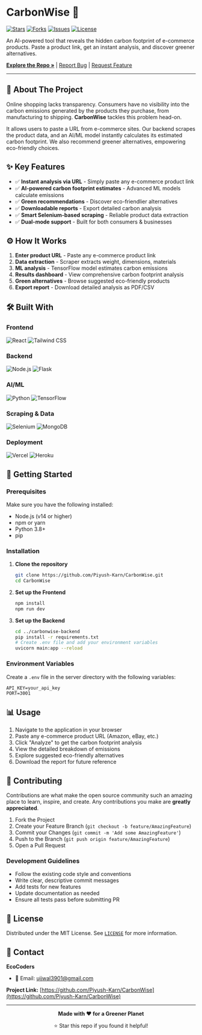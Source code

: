# CarbonWise 🍃

[![Stars](https://img.shields.io/github/stars/Piyush-Karn/CarbonWise?style=for-the-badge&logo=github&color=317873)](https://github.com/Piyush-Karn/CarbonWise/stargazers)
[![Forks](https://img.shields.io/github/forks/Piyush-Karn/CarbonWise?style=for-the-badge&logo=github&color=317873)](https://github.com/Piyush-Karn/CarbonWise/network/members)
[![Issues](https://img.shields.io/github/issues/Piyush-Karn/CarbonWise?style=for-the-badge&logo=github&color=orange)](https://github.com/Piyush-Karn/CarbonWise/issues)
[![License](https://img.shields.io/github/license/Piyush-Karn/CarbonWise?style=for-the-badge&color=317873)](https://github.com/Piyush-Karn/CarbonWise/blob/main/LICENSE)

An AI-powered tool that reveals the hidden carbon footprint of e-commerce products. Paste a product link, get an instant analysis, and discover greener alternatives.

**[Explore the Repo »](https://github.com/Piyush-Karn/CarbonWise)** | 
[Report Bug](https://github.com/Piyush-Karn/CarbonWise/issues) | 
[Request Feature](https://github.com/Piyush-Karn/CarbonWise/issues)

---

## 📖 About The Project

Online shopping lacks transparency. Consumers have no visibility into the carbon emissions generated by the products they purchase, from manufacturing to shipping. **CarbonWise** tackles this problem head-on.

It allows users to paste a URL from e-commerce sites. Our backend scrapes the product data, and an AI/ML model instantly calculates its estimated carbon footprint. We also recommend greener alternatives, empowering eco-friendly choices.

## ✨ Key Features

- ✅ **Instant analysis via URL** - Simply paste any e-commerce product link
- ✅ **AI-powered carbon footprint estimates** - Advanced ML models calculate emissions
- ✅ **Green recommendations** - Discover eco-friendlier alternatives
- ✅ **Downloadable reports** - Export detailed carbon analysis
- ✅ **Smart Selenium-based scraping** - Reliable product data extraction
- ✅ **Dual-mode support** - Built for both consumers & businesses

## ⚙️ How It Works

1. **Enter product URL** - Paste any e-commerce product link
2. **Data extraction** - Scraper extracts weight, dimensions, materials
3. **ML analysis** - TensorFlow model estimates carbon emissions
4. **Results dashboard** - View comprehensive carbon footprint analysis
5. **Green alternatives** - Browse suggested eco-friendly products
6. **Export report** - Download detailed analysis as PDF/CSV

## 🛠️ Built With

### Frontend
![React](https://img.shields.io/badge/React-20232A?style=for-the-badge&logo=react&logoColor=61DAFB)
![Tailwind CSS](https://img.shields.io/badge/Tailwind_CSS-38B2AC?style=for-the-badge&logo=tailwind-css&logoColor=white)

### Backend
![Node.js](https://img.shields.io/badge/Node.js-339933?style=for-the-badge&logo=nodedotjs&logoColor=white)
![Flask](https://img.shields.io/badge/Flask-000000?style=for-the-badge&logo=flask&logoColor=white)

### AI/ML
![Python](https://img.shields.io/badge/Python-3776AB?style=for-the-badge&logo=python&logoColor=white)
![TensorFlow](https://img.shields.io/badge/TensorFlow-FF6F00?style=for-the-badge&logo=tensorflow&logoColor=white)

### Scraping & Data
![Selenium](https://img.shields.io/badge/Selenium-43B02A?style=for-the-badge&logo=selenium&logoColor=white)
![MongoDB](https://img.shields.io/badge/MongoDB-4EA94B?style=for-the-badge&logo=mongodb&logoColor=white)

### Deployment
![Vercel](https://img.shields.io/badge/Vercel-000000?style=for-the-badge&logo=vercel&logoColor=white)
![Heroku](https://img.shields.io/badge/Heroku-430098?style=for-the-badge&logo=heroku&logoColor=white)

## 🚀 Getting Started

### Prerequisites

Make sure you have the following installed:

- Node.js (v14 or higher)
- npm or yarn
- Python 3.8+
- pip

### Installation

1. **Clone the repository**
   ```bash
   git clone https://github.com/Piyush-Karn/CarbonWise.git
   cd CarbonWise
   ```

2. **Set up the Frontend**
   ```bash
   npm install
   npm run dev
   ```

3. **Set up the Backend**
   ```bash
   cd ../carbonwise-backend
   pip install -r requirements.txt
   # Create .env file and add your environment variables
   uvicorn main:app --reload
   ```

### Environment Variables

Create a `.env` file in the server directory with the following variables:

```env
API_KEY=your_api_key
PORT=3001
```

## 📊 Usage

1. Navigate to the application in your browser
2. Paste any e-commerce product URL (Amazon, eBay, etc.)
3. Click "Analyze" to get the carbon footprint analysis
4. View the detailed breakdown of emissions
5. Explore suggested eco-friendly alternatives
6. Download the report for future reference

## 🤝 Contributing

Contributions are what make the open source community such an amazing place to learn, inspire, and create. Any contributions you make are **greatly appreciated**.

1. Fork the Project
2. Create your Feature Branch (`git checkout -b feature/AmazingFeature`)
3. Commit your Changes (`git commit -m 'Add some AmazingFeature'`)
4. Push to the Branch (`git push origin feature/AmazingFeature`)
5. Open a Pull Request

### Development Guidelines

- Follow the existing code style and conventions
- Write clear, descriptive commit messages
- Add tests for new features
- Update documentation as needed
- Ensure all tests pass before submitting PR

## 📄 License

Distributed under the MIT License. See [`LICENSE`](LICENSE) for more information.

## 📧 Contact

**EcoCoders**
- 📩 Email: ujjwal3901@gmail.com

**Project Link:** [https://github.com/Piyush-Karn/CarbonWise](https://github.com/Piyush-Karn/CarbonWise)

---

<div align="center">
  <p><strong>Made with ❤️ for a Greener Planet</strong></p>
  <p>⭐ Star this repo if you found it helpful!</p>
</div>
